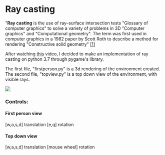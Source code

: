 ﻿# Ray casting
"**Ray casting** is the use of ray–surface intersection tests "Glossary of computer graphics" to solve a variety of problems in 3D  "Computer graphics" and "Computational geometry". The term was first used in computer graphics in a 1982 paper by Scott Roth to describe a method for rendering "Constructive solid geometry" [[1]](https://en.wikipedia.org/wiki/Ray_casting)

After watching [this](https://www.youtube.com/watch?v=TOEi6T2mtHo&t=973s) video, I decided to make an implementation of ray casting on python 3.7 through pygame's library.

The first file, "firstperson.py" is a 3d rendering of the environment created. The second file, "topview.py" is a top down view of the environment, with visible rays. 

![](https://i.imgur.com/0rp4pFU.gif)

### Controls:

#### First person view

[w,a,s,d] translation
[e,q] rotation

#### Top down view

[w,a,s,d] translation
[mouse wheel] rotation 
